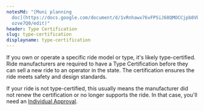 ```yaml
---
notesMd: "[Muni planning
  doc](https://docs.google.com/document/d/1vRnhawx76vFP5iJ68QMOCCjpb8VbcpgaHBQU\
  ozve7Q0/edit)"
header: Type Certification
slug: type-certification
displayname: type-certification
---
```

If you own or operate a specific ride model or type, it's likely type-certified. Ride manufacturers are required to have a Type Certification before they can sell a new ride to an operator in the state. The certification ensures the ride meets safety and design standards.

If your ride is not type-certified, this usually means the manufacturer did not renew the certification or no longer supports the ride. In that case, you'll need an [Individual Approval](https://docs.google.com/document/d/1vRnhawx76vFP5iJ68QMOCCjpb8VbcpgaHBQUozve7Q0/edit#heading=h.ep3f36d8gr3l).